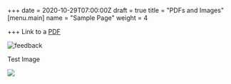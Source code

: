 +++
date = 2020-10-29T07:00:00Z
draft = true
title = "PDFs and Images"
[menu.main]
name = "Sample Page"
weight = 4

+++
Link to a [PDF](/uploads/noe_grazing_study_and_recommendations.pdf "PDF")

![feedback](/uploads/toll_ops_performance_infographics_fy20_web_1.jpg "Feedback")

Test Image

![](/uploads/untitled.png)